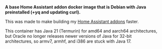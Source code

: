 **A base Home Assistant addon docker image that is Debian with Java preinstalled (+yq and updating curl).**

This was made to make building my [Home Assistant addons](https://github.com/UplandJacob/Upland-HA-Addons/) faster.


This container has Java 21 (Termurin) for amd64 and aarch64 architectures, but Oracle no longer releases newer versions of Java for 32-bit architectures, so armv7, armhf, and i386 are stuck with Java 17.
